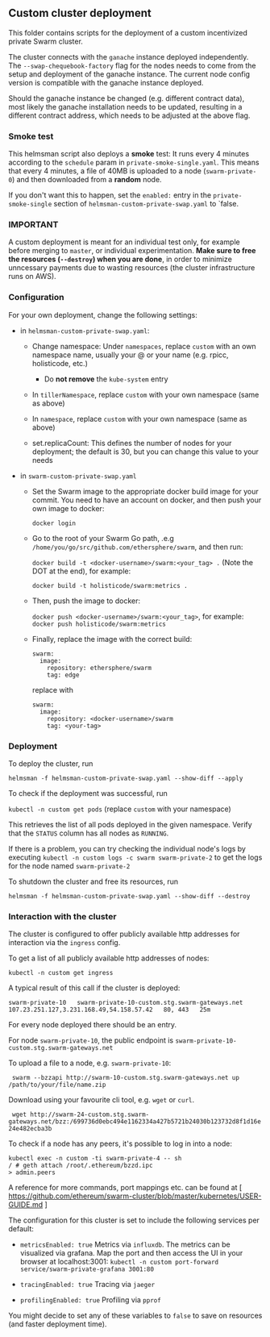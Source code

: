## Custom cluster deployment

This folder contains scripts for the deployment of a custom incentivized private Swarm cluster.

The cluster connects with the `ganache` instance deployed independently.
The `--swap-chequebook-factory` flag for the nodes needs to come from the setup and deployment of the ganache instance.
The current node config version is compatible with the ganache instance deployed.

Should the ganache instance be changed (e.g. different contract data), most likely the ganache installation needs to be updated, resulting in a different contract address, which needs to be adjusted at the above flag.

### Smoke test
This helmsman script also deploys a **smoke** test: It runs every 4 minutes according to the `schedule` param in `private-smoke-single.yaml`. This means that every 4 minutes, a file of 40MB is uploaded to a node (`swarm-private-0`) and then downloaded from a **random** node.

If you don't want this to happen, set the `enabled:` entry in the `private-smoke-single` section of `helmsman-custom-private-swap.yaml` to `false.

### IMPORTANT
A custom deployment is meant for an individual test only, for example before merging to `master`, or individual experimentation.
**Make sure to free the resources (`--destroy`) when you are done**, in order to minimize unncessary payments due to wasting resources (the cluster infrastructure runs on AWS).


### Configuration
For your own deployment, change the following settings:
* in `helmsman-custom-private-swap.yaml`:
  * Change namespace:
     Under `namespaces`, replace `custom` with an own namespace name, usually your @ or your name (e.g. rpicc, holisticode, etc.)
     * Do **not remove** the `kube-system` entry
  * In `tillerNamespace`, replace `custom` with your own namespace (same as above)
  * In `namespace`, replace `custom` with your own namespace (same as above)

  * set.replicaCount:
     This defines the number of nodes for your deployment; the default is 30, but you can change this value to your needs

* in `swarm-custom-private-swap.yaml`
   * Set the Swarm image to the appropriate docker build image for your commit. 
     You need to have an account on docker, and then push your own image to docker:

     `docker login`

   *  Go to the root of your Swarm Go path, .e.g `/home/you/go/src/github.com/ethersphere/swarm`, and then run:

      `docker build -t <docker-username>/swarm:<your_tag> .` (Note the DOT at the end), for example:

      `docker build -t holisticode/swarm:metrics .`

   *  Then, push the image to docker:

      `docker push <docker-username>/swarm:<your_tag>`, for example: `docker push holisticode/swarm:metrics`


   * Finally, replace the image with the correct build:

      ```
      swarm:
        image:
          repository: ethersphere/swarm
          tag: edge
      ```
      
      replace with

      ```
      swarm:
        image:
          repository: <docker-username>/swarm
          tag: <your-tag> 
      ```

### Deployment

To deploy the cluster, run

```
helmsman -f helmsman-custom-private-swap.yaml --show-diff --apply
```

To check if the deployment was successful, run

`kubectl -n custom get pods` (replace `custom` with your namespace)

This retrieves the list of all pods deployed in the given namespace. 
Verify that the `STATUS` column has all nodes as `RUNNING`.

If there is a problem, you can try checking the individual node's logs by executing
`kubectl -n custom logs -c swarm swarm-private-2` to get the logs for the node named `swarm-private-2` 

To shutdown the cluster and free its resources, run

```
helmsman -f helmsman-custom-private-swap.yaml --show-diff --destroy
```


### Interaction with the cluster

The cluster is configured to offer publicly available http addresses for interaction via the `ingress` config.

To get a list of all publicly available http addresses of nodes:

`kubectl -n custom get ingress`

A typical result of this call if the cluster is deployed:

`swarm-private-10   swarm-private-10-custom.stg.swarm-gateways.net   107.23.251.127,3.231.168.49,54.158.57.42   80, 443   25m`

For every node deployed there should be an entry.

For node `swarm-private-10`, the public endpoint is `swarm-private-10-custom.stg.swarm-gateways.net`


To upload a file to a node, e.g. `swarm-private-10`:

` swarm --bzzapi http://swarm-10-custom.stg.swarm-gateways.net up /path/to/your/file/name.zip`

Download using your favourite cli tool, e.g. `wget` or `curl`.

` wget http://swarm-24-custom.stg.swarm-gateways.net/bzz:/699736d0ebc494e1162334a427b5721b24030b123732d8f1d16e24e482ecba3b`

To check if a node has any peers, it's possible to log in into a node:

```
kubectl exec -n custom -ti swarm-private-4 -- sh
/ # geth attach /root/.ethereum/bzzd.ipc
> admin.peers
```

A reference for more commands, port mappings etc. can be found at [  https://github.com/ethereum/swarm-cluster/blob/master/kubernetes/USER-GUIDE.md ]


The configuration for this cluster is set to include the following services per default:
* `metricsEnabled: true`
   Metrics via `influxdb`. The metrics can be visualized via grafana. Map the port and then access the UI in your browser at localhost:3001:
   `kubectl -n custom port-forward service/swarm-private-grafana 3001:80`

* `tracingEnabled: true`
  Tracing via `jaeger`

*  `profilingEnabled: true`
  Profiling via `pprof`

You might decide to set any of these variables to `false` to save on resources (and faster deployment time).

